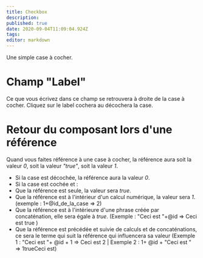 ```yaml
---
title: Checkbox
description: 
published: true
date: 2020-09-04T11:09:04.924Z
tags: 
editor: markdown
---
```


Une simple case à cocher.

# Champ "Label"
Ce que vous écrivez dans ce champ se retrouvera à droite de la case à cocher. Cliquez sur le label cochera au décochera la case.

# Retour du composant lors d'une référence
Quand vous faites référence à une case à cocher, la référence aura soit la valeur *0*, soit la valeur *"true"*, soit la valeur *1*.
+ Si la case est décochée, la référence aura la valeur *0*.
+ Si la case est cochée et :
+ Que la référence est seule, la valeur sera *true*.
+ Que la référence est à l'intérieur d'un calcul numérique, la valeur sera *1*. (exemple : 1+@id_de_la_case => 2)
+ Que la référence est à l'intérieure d'une phrase créée par concaténation, elle sera égale à *true*. (Exemple : "Ceci est "+@id => Ceci est true )
+ Que la référence est précédée et suivie de calculs et de concaténations, ce sera le terme qui suit la référence qui influencera sa valeur (Exemple 1 : "Ceci est "+ @id + 1 => Ceci est 2 | Exemple 2 : 1+ @id + "Ceci est " => 1trueCeci est)
